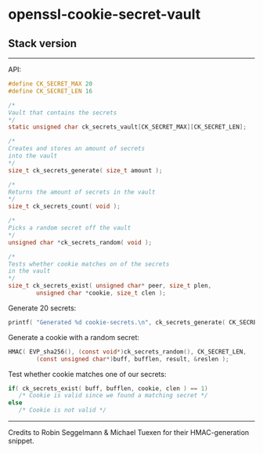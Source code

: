 # openssl-cookie-secret-vault

## Stack version

---

API:

```c
#define CK_SECRET_MAX 20
#define CK_SECRET_LEN 16

/*
Vault that contains the secrets 
*/
static unsigned char ck_secrets_vault[CK_SECRET_MAX][CK_SECRET_LEN];

/*
Creates and stores an amount of secrets
into the vault
*/
size_t ck_secrets_generate( size_t amount );

/*
Returns the amount of secrets in the vault
*/
size_t ck_secrets_count( void );

/*
Picks a random secret off the vault
*/
unsigned char *ck_secrets_random( void );

/*
Tests whether cookie matches on of the secrets
in the vault
*/
size_t ck_secrets_exist( unsigned char* peer, size_t plen, 
        unsigned char *cookie, size_t clen );
```

Generate 20 secrets:

```c
printf( "Generated %d cookie-secrets.\n", ck_secrets_generate( CK_SECRET_MAX ) );
```


Generate a cookie with a random secret:

```c
HMAC( EVP_sha256(), (const void*)ck_secrets_random(), CK_SECRET_LEN,
        (const unsigned char*)buff, bufflen, result, &reslen );
```

Test whether cookie matches one of our secrets:

```c
if( ck_secrets_exist( buff, bufflen, cookie, clen ) == 1)
   /* Cookie is valid since we found a matching secret */
else
   /* Cookie is not valid */
```

---

Credits to Robin Seggelmann &  Michael Tuexen for their HMAC-generation snippet.
